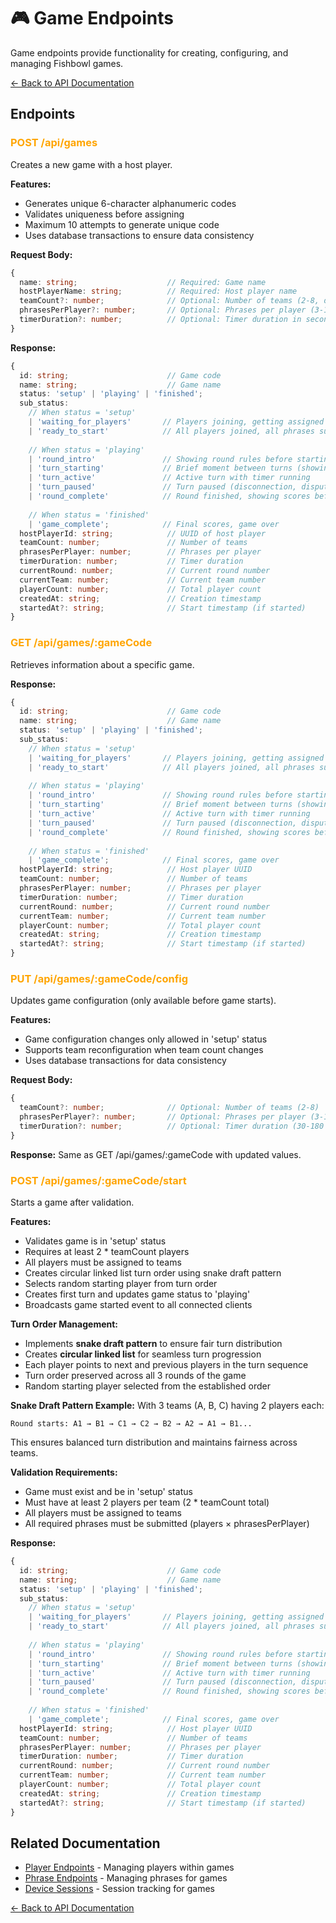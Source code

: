 # 🎮 Game Endpoints

Game endpoints provide functionality for creating, configuring, and managing Fishbowl games.

[← Back to API Documentation](../README.md)

## Endpoints

### <span style="color: orange;">POST /api/games</span>
Creates a new game with a host player.

**Features:**
- Generates unique 6-character alphanumeric codes
- Validates uniqueness before assigning
- Maximum 10 attempts to generate unique code
- Uses database transactions to ensure data consistency

**Request Body:**
```typescript
{
  name: string;                    // Required: Game name
  hostPlayerName: string;          // Required: Host player name
  teamCount?: number;              // Optional: Number of teams (2-8, default: 2)
  phrasesPerPlayer?: number;       // Optional: Phrases per player (3-10, default: 5)
  timerDuration?: number;          // Optional: Timer duration in seconds (30-180, default: 60)
}
```

**Response:**
```typescript
{
  id: string;                      // Game code
  name: string;                    // Game name
  status: 'setup' | 'playing' | 'finished';
  sub_status:
    // When status = 'setup'
    | 'waiting_for_players'       // Players joining, getting assigned to teams, submitting phrases
    | 'ready_to_start'            // All players joined, all phrases submitted, host can start
    
    // When status = 'playing'
    | 'round_intro'               // Showing round rules before starting
    | 'turn_starting'             // Brief moment between turns (showing whose turn)
    | 'turn_active'               // Active turn with timer running
    | 'turn_paused'               // Turn paused (disconnection, dispute, etc.)
    | 'round_complete'            // Round finished, showing scores before next round
    
    // When status = 'finished'
    | 'game_complete';            // Final scores, game over
  hostPlayerId: string;            // UUID of host player
  teamCount: number;               // Number of teams
  phrasesPerPlayer: number;        // Phrases per player
  timerDuration: number;           // Timer duration
  currentRound: number;            // Current round number
  currentTeam: number;             // Current team number
  playerCount: number;             // Total player count
  createdAt: string;               // Creation timestamp
  startedAt?: string;              // Start timestamp (if started)
}
```

### <span style="color: orange;">GET /api/games/:gameCode</span>
Retrieves information about a specific game.

**Response:**
```typescript
{
  id: string;                      // Game code
  name: string;                    // Game name
  status: 'setup' | 'playing' | 'finished';
  sub_status:
    // When status = 'setup'
    | 'waiting_for_players'       // Players joining, getting assigned to teams, submitting phrases
    | 'ready_to_start'            // All players joined, all phrases submitted, host can start
    
    // When status = 'playing'
    | 'round_intro'               // Showing round rules before starting
    | 'turn_starting'             // Brief moment between turns (showing whose turn)
    | 'turn_active'               // Active turn with timer running
    | 'turn_paused'               // Turn paused (disconnection, dispute, etc.)
    | 'round_complete'            // Round finished, showing scores before next round
    
    // When status = 'finished'
    | 'game_complete';            // Final scores, game over
  hostPlayerId: string;            // Host player UUID
  teamCount: number;               // Number of teams
  phrasesPerPlayer: number;        // Phrases per player
  timerDuration: number;           // Timer duration
  currentRound: number;            // Current round number
  currentTeam: number;             // Current team number
  playerCount: number;             // Total player count
  createdAt: string;               // Creation timestamp
  startedAt?: string;              // Start timestamp (if started)
}
```

### <span style="color: orange;">PUT /api/games/:gameCode/config</span>
Updates game configuration (only available before game starts).

**Features:**
- Game configuration changes only allowed in 'setup' status
- Supports team reconfiguration when team count changes
- Uses database transactions for data consistency

**Request Body:**
```typescript
{
  teamCount?: number;              // Optional: Number of teams (2-8)
  phrasesPerPlayer?: number;       // Optional: Phrases per player (3-10)
  timerDuration?: number;          // Optional: Timer duration (30-180 seconds)
}
```

**Response:**
Same as GET /api/games/:gameCode with updated values.

### <span style="color: orange;">POST /api/games/:gameCode/start</span>
Starts a game after validation.

**Features:**
- Validates game is in 'setup' status
- Requires at least 2 * teamCount players
- All players must be assigned to teams
- Creates circular linked list turn order using snake draft pattern
- Selects random starting player from turn order
- Creates first turn and updates game status to 'playing'
- Broadcasts game started event to all connected clients

**Turn Order Management:**
- Implements **snake draft pattern** to ensure fair turn distribution
- Creates **circular linked list** for seamless turn progression
- Each player points to next and previous players in the turn sequence
- Turn order preserved across all 3 rounds of the game
- Random starting player selected from the established order

**Snake Draft Pattern Example:**
With 3 teams (A, B, C) having 2 players each:
```
Round starts: A1 → B1 → C1 → C2 → B2 → A2 → A1 → B1...
```
This ensures balanced turn distribution and maintains fairness across teams.

**Validation Requirements:**
- Game must exist and be in 'setup' status
- Must have at least 2 players per team (2 * teamCount total)
- All players must be assigned to teams
- All required phrases must be submitted (players × phrasesPerPlayer)

**Response:**
```typescript
{
  id: string;                      // Game code
  name: string;                    // Game name
  status: 'setup' | 'playing' | 'finished';
  sub_status:
    // When status = 'setup'
    | 'waiting_for_players'       // Players joining, getting assigned to teams, submitting phrases
    | 'ready_to_start'            // All players joined, all phrases submitted, host can start
    
    // When status = 'playing'
    | 'round_intro'               // Showing round rules before starting
    | 'turn_starting'             // Brief moment between turns (showing whose turn)
    | 'turn_active'               // Active turn with timer running
    | 'turn_paused'               // Turn paused (disconnection, dispute, etc.)
    | 'round_complete'            // Round finished, showing scores before next round
    
    // When status = 'finished'
    | 'game_complete';            // Final scores, game over
  hostPlayerId: string;            // Host player UUID
  teamCount: number;               // Number of teams
  phrasesPerPlayer: number;        // Phrases per player
  timerDuration: number;           // Timer duration
  currentRound: number;            // Current round number
  currentTeam: number;             // Current team number
  playerCount: number;             // Total player count
  createdAt: string;               // Creation timestamp
  startedAt?: string;              // Start timestamp (if started)
}
```

## Related Documentation

- [Player Endpoints](./player-endpoints.md) - Managing players within games
- [Phrase Endpoints](./phrase-endpoints.md) - Managing phrases for games
- [Device Sessions](./device-session-endpoints.md) - Session tracking for games

[← Back to API Documentation](../README.md)

